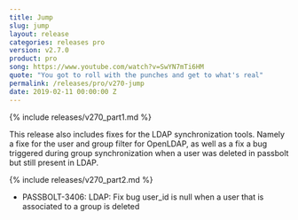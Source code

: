 ```yaml
---
title: Jump
slug: jump
layout: release
categories: releases pro
version: v2.7.0
product: pro
song: https://www.youtube.com/watch?v=SwYN7mTi6HM
quote: "You got to roll with the punches and get to what's real"
permalink: /releases/pro/v270-jump
date: 2019-02-11 00:00:00 Z
---
```

{% include releases/v270_part1.md %}

This release also includes fixes for the LDAP synchronization tools. Namely a fixe for the user and group
filter for OpenLDAP, as well as a fix a bug triggered during group synchronization when a user was deleted
in passbolt but still present in LDAP.

{% include releases/v270_part2.md %}
- PASSBOLT-3406: LDAP: Fix bug user_id is null when a user that is associated to a group is deleted
